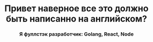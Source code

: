 <h1 align="center">Привет <b>наверное все это должно быть написанно на английском?</b></h1> 
<h3 align="center">Я фуллстэк разработчик: Golang, React, Node</h3> 
